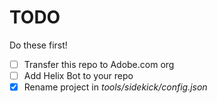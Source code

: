 # TODO

Do these first!

- [ ] Transfer this repo to Adobe.com org
- [ ] Add Helix Bot to your repo
- [x] Rename project in _tools/sidekick/config.json_
